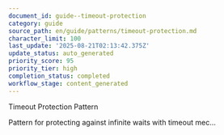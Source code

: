 ```yaml
---
document_id: guide--timeout-protection
category: guide
source_path: en/guide/patterns/timeout-protection.md
character_limit: 100
last_update: '2025-08-21T02:13:42.375Z'
update_status: auto_generated
priority_score: 95
priority_tier: high
completion_status: completed
workflow_stage: content_generated
---
```

Timeout Protection Pattern

Pattern for protecting against infinite waits with timeout mec...
